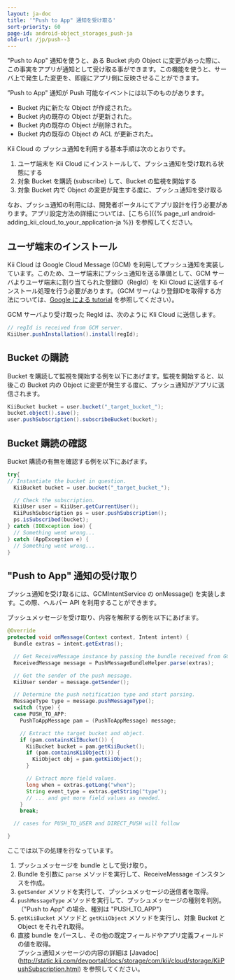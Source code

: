 ```yaml
---
layout: ja-doc
title: '"Push to App" 通知を受け取る'
sort-priority: 60
page-id: android-object_storages_push-ja
old-url: /jp/push--3
---
```

"Push to App" 通知を使うと、ある Bucket 内の Object に変更があった際に、この事実をアプリが通知として受け取る事ができます。この機能を使うと、サーバ上で発生した変更を、即座にアプリ側に反映させることができます。

”Push to App" 通知が Push 可能なイベントには以下のものがあります。

 * Bucket 内に新たな Object が作成された。
 * Bucket 内の既存の Object が更新された。
 * Bucket 内の既存の Object が削除された。
 * Bucket 内の既存の Object の ACL が更新された。

Kii Cloud の プッシュ通知を利用する基本手順は次のとおりです。

1. ユーザ端末を Kii Cloud にインストールして、プッシュ通知を受け取れる状態にする
2. 対象 Bucket を購読 (subscribe) して、Bucket の監視を開始する
3. 対象 Bucket 内で Object の変更が発生する度に、プッシュ通知を受け取る

なお、プッシュ通知の利用には、開発者ポータルにてアプリ設計を行う必要があります。アプリ設定方法の詳細については、[こちら]({% page_url android-adding_kii_cloud_to_your_application-ja %}) を参照してください。

## ユーザ端末のインストール

Kii Cloud は Google Cloud Message (GCM) を利用してプッシュ通知を実装しています。このため、ユーザ端末にプッシュ通知を送る準備として、GCM サーバよりユーザ端末に割り当てられた登録ID（RegId）を Kii Cloud に送信するインストール処理を行う必要があります。（GCM サーバより登録IDを取得する方法については、[Google による tutorial](http://developer.android.com/google/gcm/gs.html) を参照してください）。

GCM サーバより受け取った RegId は、次のように KIi Cloud に送信します。

```java
// regId is received from GCM server. 
KiiUser.pushInstallation().install(regId);
```

## Bucket の購読

Bucket を購読して監視を開始する例を以下にあげます。監視を開始すると、以後この Bucket 内の Object に変更が発生する度に、プッシュ通知がアプリに送信されます。

```java
KiiBucket bucket = user.bucket("_target_bucket_"); 
bucket.object().save(); 
user.pushSubscription().subscribeBucket(bucket);
```

## Bucket 購読の確認

Bucket 購読の有無を確認する例を以下にあげます。

```java
try{
// Instantiate the bucket in question.
  KiiBucket bucket = user.bucket("_target_bucket_");

  // Check the subscription.
  KiiUser user = KiiUser.getCurrentUser();
  KiiPushSubscription ps = user.pushSubscription();
  ps.isSubscribed(bucket);
} catch (IOException ioe) {
  // Something went wrong...
} catch (AppException e) {
  // Something went wrong...
}
```

## "Push to App" 通知の受け取り

プッシュ通知を受け取るには、GCMIntentService の onMessage() を実装します。この際、ヘルパー API を利用することができます。

プッシュメッセージを受け取り、内容を解釈する例を以下にあげます。

```java
@Override
protected void onMessage(Context context, Intent intent) {
  Bundle extras = intent.getExtras();

  // Get ReceiveMessage instance by passing the bundle received from GCM.
  ReceivedMessage message = PushMessageBundleHelper.parse(extras);

  // Get the sender of the push message.
  KiiUser sender = message.getSender();

  // Determine the push notification type and start parsing.
  MessageType type = message.pushMessageType();
  switch (type) {
  case PUSH_TO_APP:
    PushToAppMessage pam = (PushToAppMessage) message;

    // Extract the target bucket and object.
    if (pam.containsKiIBucket()) {
      KiiBucket bucket = pam.getKiiBucket();
      if (pam.containsKiiObject()) {
        KiiObject obj = pam.getKiiObject();
      }

      // Extract more field values.
      long when = extras.getLong("when");
      String event_type = extras.getString("type");
      // ... and get more field values as needed.
    }
    break;

  // cases for PUSH_TO_USER and DIRECT_PUSH will follow  

}
```

ここでは以下の処理を行なっています。

1. プッシュメッセージを bundle として受け取り。
2. Bundle を引数に `parse` メソッドを実行して、ReceiveMessage インスタンスを作成。
3. `getSender` メソッドを実行して、プッシュメッセージの送信者を取得。
4. `pushMessageType` メソッドを実行して、プッシュメッセージの種別を判別。<BR />
（"Push to App" の場合、種別は "PUSH\_TO\_APP"）
5. `getKiiBucket` メソッドと `getKiiObject` メソッドを実行し、対象 Bucket と Object をそれぞれ取得。
6. 直接 bundle をパースし、その他の既定フィールドやアプリ定義フィールドの値を取得。<BR />プッシュ通知メッセージの内容の詳細は [Javadoc] (http://static.kii.com/devportal/docs/storage/com/kii/cloud/storage/KiiPushSubscription.html) を参照してください。